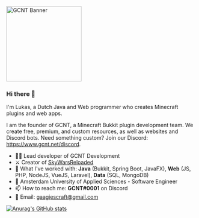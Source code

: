 <a href="https://www.gcnt.net/" title="GCNT - Custom Professional Minecraft Development">
<img src="https://www.gcnt.net/inc/img/banner.png" alt="GCNT Banner" height="200px">
</a>
  
### Hi there 👋
I'm Lukas, a Dutch Java and Web programmer who creates Minecraft plugins and web apps.

I am the founder of GCNT, a Minecraft Bukkit plugin development team. We create free, premium, and custom resources, as well as websites and Discord bots.
Need something custom? Join our Discord: https://www.gcnt.net/discord.

- 👨‍💻 Lead developer of GCNT Development
- ⚔️ Creator of [SkyWarsReloaded](https://www.gcnt.net/swr)
- 🧠 What I've worked with: **Java** (Bukkit, Spring Boot, JavaFX), **Web** (JS, PHP, NodeJS, VueJS, Laravel), **Data** (SQL, MongoDB)
- 🏫 Amsterdam University of Applied Sciences - Software Engineer
- 📫 How to reach me: **GCNT#0001** on Discord
- 📧 Email: gaagjescraft@gmail.com

[![Anurag's GitHub stats](https://github-readme-stats.vercel.app/api?username=lukasvdgaag&show_icons=true&include_all_commits=true&theme=buefy&hide_border=true&count_private=true)](https://github.com/anuraghazra/github-readme-stats)
